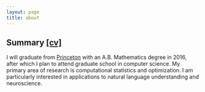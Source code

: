 ```yaml
---
layout: page
title: about
---
```



<!-- example of the message class
<p class="message">
  My name is Kiran Vodrahalli. 
</p>
-->
## Summary <a href="{{ site.baseurl }}/about/cv.pdf" title="cv">[cv]</a>

I will graduate from [Princeton](https://www.princeton.edu) with an A.B. Mathematics degree in 2016, after which I plan to attend graduate school in computer science. 
My primary area of research is computational statistics and optimization. I am particularly interested in applications to natural language understanding and neuroscience.
